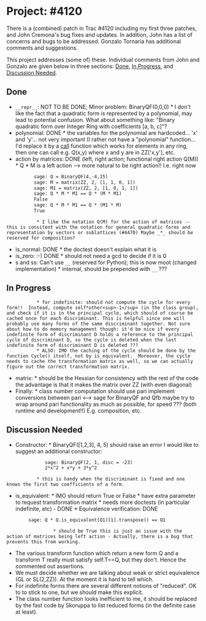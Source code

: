 

# Project: #4120

There is a (combined) patch in Trac #4120 including my first three patches, and John Cremona's bug fixes and updates.  In addition, John has a list of concerns and bugs to be addressed.  Gonzalo Tornaria has additional comments and suggestions. 

This project addresses (some of) these.  Individual comments from John and Gonzalo are given below in three sections: <a href="/days13/projects/4120#Done">Done</a>, <a href="/days13/projects/4120#Progress">In Progress</a>, and <a href="/days13/projects/4120#Discussion">Discussion Needed</a>. 

<a name="Done"></a> 
## Done

   * `__repr__`: NOT TO BE DONE; Minor problem: BinaryQF(0,0,0) 
               * I don't like the fact that a quadratic form is represented by a polynomial, may lead to potential confusion.  What about something like: "Binary quadratic form over Integer Ring with coefficients [a, b, c]"? 
   * polynomial: DONE 
               * the variables for the polynomial are hardcoded... 'x' and 'y'... not very important (I rather not have a "polynomial" function... I'd replace it by a <ins>call</ins> function which works for elements in any ring, then one can call e.g. Q(x,y) where x and y are in ZZ['x,y'], etc. 
   * action by matrices: DONE (left, right action; functional right action Q(M)) 
               * Q * M is a left action --> more natural to be right action!!  I.e. right now 

```txt
          sage: Q = BinaryQF(4,-4,15)
          sage: M = matrix(ZZ, 2, [1, 1, 0, 1])
          sage: M1 = matrix(ZZ, 2, [1, 0, 1, 1])
          sage: Q * M * M1 == Q * (M * M1)
          False
          sage: Q * M * M1 == Q * (M1 * M)
          True
```
               * I like the notation Q(M) for the action of matrices -- this is consitent with the notation for general quadratic forms and representation by vectors or sublattices (#4470) Maybe _*_ should be reserved for composition? 
   * is_normal: DONE 
               * the doctest doesn't explain what it is 
   * is_zero: :-) DONE 
               * should not need a gcd to decide if it is 0 
   * s and ss: Can't use `__` (reserved for Python); this is now moot (changed implementation) 
               * internal, should be prepended with `__` ??? 
<a name="Progress"></a> 
## In Progress

               * for indefinite: should not compute the cycle for every form!!  Instead, compute self*other<sup>-1</sup> (in the class group), and check if it is in the principal cycle, which should of course be cached once for each discriminant. This is helpful since one will probably use many forms of the same discriminant together. Not sure about how to do memory management though: it'd be nice if every indefinite form of discriminant D holds a reference to the principal cycle of discriminant D, so the cycle is deleted when the last indefinite form of discriminant D is deleted ??? 
               * ALSO: IMO the caching of the cycle should be done by the function Cycle() itself, not by is_equivalent.  Moreover, the cycle needs to cache the transformation matrix as well, so we can actually figure out the correct transformation matrix. 
   * matrix: 
               * should be the Hessian for consistency with the rest of the code the advantage is that it makes the matrix over ZZ (with even diagonal) 
   * Finally: 
               * class number computation should use pari implement conversions between pari <--> sage for BinaryQF and Qfb maybe try to wrap around pari functionality as much as possible, for speed ??? (both runtime and development!!)  E.g. composition, etc. 
<a name="Discussion"></a> 
## Discussion Needed

   * Constructor: 
               * BinaryQF([1,2,3], 4, 5) should raise an error I would like to suggest an additional constructor: 

```txt
              sage: BinaryQF(2, 1, disc = -23)
              2*x^2 + x*y + 3*y^2
```
               * this is handy when the discriminant is fixed and one knows the first two coefficients of a form. 
   * is_equivalent: 
               * IMO should return True or False 
               * have extra parameter to request transformation matrix 
               * needs more doctests (in particular indefinite, etc) - DONE 
               * Equivalence verification: DONE 

```txt
        sage: Q * Q.is_equivalent(Q1)[1].transpose() == Q1
```
                     * should be True this is just an issue with the action of matrices being left action - Actually, there is a bug that prevents this from working. 
   * The various transform function which return a new form Q and a transform T really must satisfy self.T==Q, but they don't. Hence the commented out assertions. 
   * We must decide whether we are talking about weak or strict equivalence (GL or SL(2,ZZ)). At the moment it is hard to tell which. 
   * For indefinite forms there are several different notions of "reduced". OK to to stick to one, but we should make this explicit. 
   * The class number function looks inefficient to me, it should be replaced by the fast code by Skoruppa to list reduced forms (in the definite case at least). 